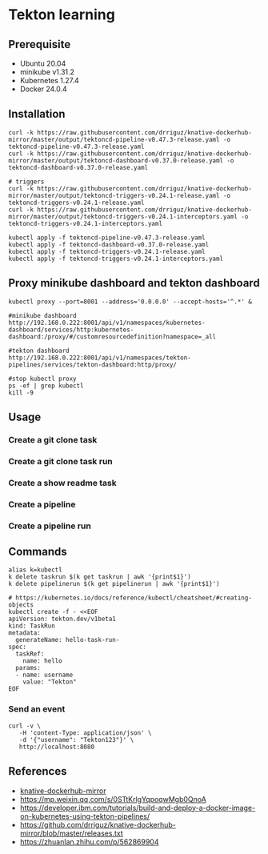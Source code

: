 # Tekton learning

## Prerequisite

- Ubuntu 20.04
- minikube v1.31.2
- Kubernetes 1.27.4
- Docker 24.0.4

## Installation

```
curl -k https://raw.githubusercontent.com/drriguz/knative-dockerhub-mirror/master/output/tektoncd-pipeline-v0.47.3-release.yaml -o tektoncd-pipeline-v0.47.3-release.yaml
curl -k https://raw.githubusercontent.com/drriguz/knative-dockerhub-mirror/master/output/tektoncd-dashboard-v0.37.0-release.yaml -o tektoncd-dashboard-v0.37.0-release.yaml

# triggers
curl -k https://raw.githubusercontent.com/drriguz/knative-dockerhub-mirror/master/output/tektoncd-triggers-v0.24.1-release.yaml -o tektoncd-triggers-v0.24.1-release.yaml
curl -k https://raw.githubusercontent.com/drriguz/knative-dockerhub-mirror/master/output/tektoncd-triggers-v0.24.1-interceptors.yaml -o tektoncd-triggers-v0.24.1-interceptors.yaml

kubectl apply -f tektoncd-pipeline-v0.47.3-release.yaml
kubectl apply -f tektoncd-dashboard-v0.37.0-release.yaml
kubectl apply -f tektoncd-triggers-v0.24.1-release.yaml
kubectl apply -f tektoncd-triggers-v0.24.1-interceptors.yaml
```

## Proxy minikube dashboard and tekton dashboard

```
kubectl proxy --port=8001 --address='0.0.0.0' --accept-hosts='^.*' &

#minikube dashboard
http://192.168.0.222:8001/api/v1/namespaces/kubernetes-dashboard/services/http:kubernetes-dashboard:/proxy/#/customresourcedefinition?namespace=_all

#tekton dashboard
http://192.168.0.222:8001/api/v1/namespaces/tekton-pipelines/services/tekton-dashboard:http/proxy/ 

#stop kubectl proxy
ps -ef | grep kubectl
kill -9 
```


## Usage

### Create a git clone task
### Create a git clone task run
### Create a show readme task
### Create a pipeline
### Create a pipeline run


## Commands

```
alias k=kubectl
k delete taskrun $(k get taskrun | awk '{print$1}')
k delete pipelinerun $(k get pipelinerun | awk '{print$1}')

# https://kubernetes.io/docs/reference/kubectl/cheatsheet/#creating-objects
kubectl create -f - <<EOF
apiVersion: tekton.dev/v1beta1
kind: TaskRun
metadata:
  generateName: hello-task-run-
spec:
  taskRef:
    name: hello
  params:
  - name: username
    value: "Tekton"
EOF
```

### Send an event
```
curl -v \
   -H 'content-Type: application/json' \
   -d '{"username": "Tekton123"}' \
   http://localhost:8080
```

## References
- [knative-dockerhub-mirror](https://github.com/drriguz/knative-dockerhub-mirror/tree/master/output)
- https://mp.weixin.qq.com/s/0STtKrlgYqpoqwMgb0QnoA
- https://developer.ibm.com/tutorials/build-and-deploy-a-docker-image-on-kubernetes-using-tekton-pipelines/
- https://github.com/drriguz/knative-dockerhub-mirror/blob/master/releases.txt
- https://zhuanlan.zhihu.com/p/562869904